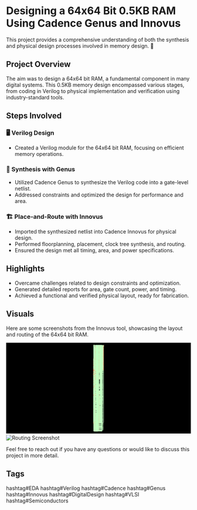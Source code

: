 # Designing a 64x64 Bit 0.5KB RAM Using Cadence Genus and Innovus

This project provides a comprehensive understanding of both the synthesis and physical design processes involved in memory design. 🚀

## Project Overview
The aim was to design a 64x64 bit RAM, a fundamental component in many digital systems. This 0.5KB memory design encompassed various stages, from coding in Verilog to physical implementation and verification using industry-standard tools.

## Steps Involved

### 🖥️ Verilog Design
- Created a Verilog module for the 64x64 bit RAM, focusing on efficient memory operations.

### 🔧 Synthesis with Genus
- Utilized Cadence Genus to synthesize the Verilog code into a gate-level netlist.
- Addressed constraints and optimized the design for performance and area.

### 🏗️ Place-and-Route with Innovus
- Imported the synthesized netlist into Cadence Innovus for physical design.
- Performed floorplanning, placement, clock tree synthesis, and routing.
- Ensured the design met all timing, area, and power specifications.

## Highlights
- Overcame challenges related to design constraints and optimization.
- Generated detailed reports for area, gate count, power, and timing.
- Achieved a functional and verified physical layout, ready for fabrication.

## Visuals
Here are some screenshots from the Innovus tool, showcasing the layout and routing of the 64x64 bit RAM.

![Gui_schematic](gui_schematic.gif)
![Routing Screenshot]("Screenshot_from_2024-07-18_14-28-47.png")

Feel free to reach out if you have any questions or would like to discuss this project in more detail.

## Tags
hashtag#EDA hashtag#Verilog hashtag#Cadence hashtag#Genus hashtag#Innovus hashtag#DigitalDesign hashtag#VLSI hashtag#Semiconductors
